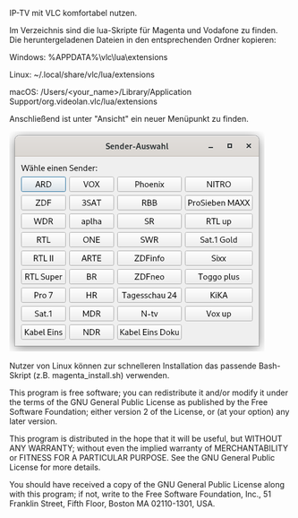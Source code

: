IP-TV mit VLC komfortabel nutzen. 

Im Verzeichnis sind die lua-Skripte für Magenta und Vodafone zu finden. 
Die heruntergeladenen Dateien in den entsprechenden Ordner kopieren:

 Windows: 	%APPDATA%\vlc\lua\extensions
 
 Linux: 	~/.local/share/vlc/lua/extensions
 
 macOS: 	/Users/<your_name>/Library/Application Support/org.videolan.vlc/lua/extensions

 Anschließend ist unter "Ansicht" ein neuer Menüpunkt zu finden.

 ![Alt text](https://github.com/Neukirchener/vlc-lua/blob/1c21a6f8c5f69332e6ce76796adee3a781d96ac6/iptv.png?raw=true "Title")

Nutzer von Linux können zur schnelleren Installation das passende Bash-Skript (z.B. magenta_install.sh) verwenden. 

 This program is free software; you can redistribute it and/or modify
 it under the terms of the GNU General Public License as published by
 the Free Software Foundation; either version 2 of the License, or
 (at your option) any later version.

 This program is distributed in the hope that it will be useful,
 but WITHOUT ANY WARRANTY; without even the implied warranty of
 MERCHANTABILITY or FITNESS FOR A PARTICULAR PURPOSE.  See the
 GNU General Public License for more details.

 You should have received a copy of the GNU General Public License
 along with this program; if not, write to the Free Software
 Foundation, Inc., 51 Franklin Street, Fifth Floor, Boston MA 02110-1301, USA.
